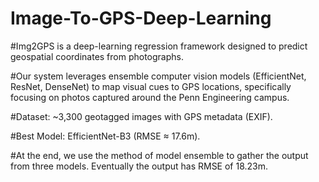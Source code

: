 # Image-To-GPS-Deep-Learning

#Img2GPS is a deep-learning regression framework designed to predict geospatial coordinates from photographs.

#Our system leverages ensemble computer vision models (EfficientNet, ResNet, DenseNet) to map visual cues to GPS locations, specifically focusing on photos captured around the Penn Engineering campus.

#Dataset: ~3,300 geotagged images with GPS metadata (EXIF).

#Best Model: EfficientNet-B3 (RMSE ≈ 17.6m).

#At the end, we use the method of model ensemble to gather the output from three models. Eventually the output has RMSE of 18.23m. 
